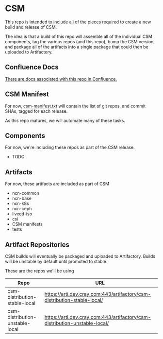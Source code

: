 # CSM

This repo is intended to include all of the pieces required to create a new build and release of CSM.

The idea is that a build of this repo will assemble all of the individual CSM components, tag the various repos (and this repo), bump the CSM version, and package all of the artifacts into a single package that could then be uploaded to Artifactory.

## Confluence Docs

[There are docs associated with this repo in Confluence.](https://connect.us.cray.com/confluence/display/~johren/CSM+Releases)

## CSM Manifest

For now, [csm-manifest.txt](./csm-manifest.txt) will contain the list of git repos, and commit SHAs, tagged for each release.

As this repo matures, we will automate many of these tasks.

## Components

For now, we're including these repos as part of the CSM release.

* TODO

## Artifacts

For now, these artifacts are included as part of CSM

* ncn-common
* ncn-base
* ncn-k8s
* ncn-ceph
* livecd-iso
* csi
* CSM manifests
* tests

## Artifact Repositories

CSM builds will eventually be packaged and uploaded to Artifactory.  Builds will be unstable by default until promoted to stable.

These are the repos we'll be using

| Repo                            |  URL  |
|---------------------------------|-------|
| csm-distribution-stable-local   | https://arti.dev.cray.com:443/artifactory/csm-distribution-stable-local/ |
| csm-distribution-unstable-local | https://arti.dev.cray.com:443/artifactory/csm-distribution-unstable-local/ |

